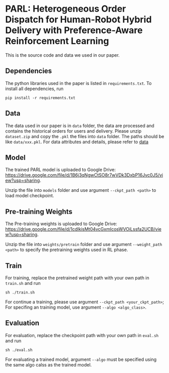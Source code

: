 # PARL: Heterogeneous Order Dispatch for Human-Robot Hybrid Delivery with Preference-Aware Reinforcement Learning
This is the source code and data we used in our paper. 

## Dependencies
The python libraries used in the paper is listed in `requirements.txt`. To install all dependencies, run

```
pip install -r requirements.txt
```

## Data
The data used in our paper is in `data` folder, the data are processed and contains the historical orders for users and delivery. 
Please unzip `dataset.zip` and copy the `.pkl` the files into `data` folder. The paths should be like `data/xxx.pkl`.
For data attributes and details, please refer to [data](https://github.com/dapig5566/PARL/tree/main/data)

## Model
The trained PARL model is uploaded to Google Drive: <https://drive.google.com/file/d/1B6j3qNgwCtSO8r7wVDk3DxbP16Jvc0J5/view?usp=sharing>.

Unzip the file into `models` folder and use argument `--ckpt_path <path>` to load model checkpoint.

## Pre-training Weights
The Pre-training weights is uploaded to Google Drive: <https://drive.google.com/file/d/1cdIkisMt04vcGxmIcosWVOiLssfa2UCB/view?usp=sharing>.

Unzip the file into `weights/pretrain` folder and use argument `--weight_path <path>` to specify the pretraining weights used in RL phase.

## Train
For training, replace the pretrained weight path with your own path in `train.sh` and run 

```
sh ./train.sh
```
For continue a training, please use argument `--ckpt_path <your_ckpt_path>`; For specifing an training model, use argument `--algo <algo_class>`.

## Evaluation   
For evaluation, replace the checkpoint path with your own path in `eval.sh` and run 

```
sh ./eval.sh
```

For evaluating a trained model, argument `--algo` must be specified using the same algo calss as the trained model.
